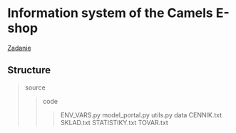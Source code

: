 # Information system of the Camels E-shop

[Zadanie](zadanie.pdf)


## Structure

> source
>> code
>>> ENV_VARS.py
>>> model_portal.py
>>> utils.py
>> data
>>> CENNIK.txt
>>> SKLAD.txt
>>> STATISTIKY.txt
>>> TOVAR.txt


